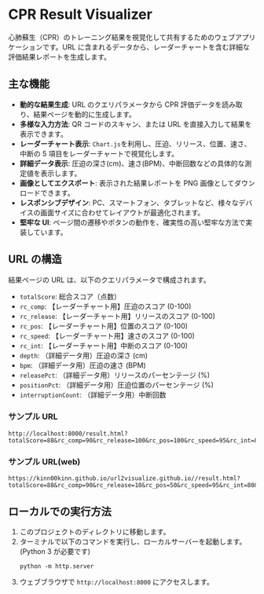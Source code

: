 # CPR Result Visualizer

心肺蘇生（CPR）のトレーニング結果を視覚化して共有するためのウェブアプリケーションです。URL に含まれるデータから、レーダーチャートを含む詳細な評価結果レポートを生成します。

## 主な機能

- **動的な結果生成**: URL のクエリパラメータから CPR 評価データを読み取り、結果ページを動的に生成します。
- **多様な入力方法**: QR コードのスキャン、または URL を直接入力して結果を表示できます。
- **レーダーチャート表示**: `Chart.js`を利用し、圧迫、リリース、位置、速さ、中断の 5 項目をレーダーチャートで視覚化します。
- **詳細データ表示**: 圧迫の深さ(cm)、速さ(BPM)、中断回数などの具体的な測定値を表示します。
- **画像としてエクスポート**: 表示された結果レポートを PNG 画像としてダウンロードできます。
- **レスポンシブデザイン**: PC、スマートフォン、タブレットなど、様々なデバイスの画面サイズに合わせてレイアウトが最適化されます。
- **堅牢な UI**: ページ間の遷移やボタンの動作を、確実性の高い堅牢な方法で実装しています。

## URL の構造

結果ページの URL は、以下のクエリパラメータで構成されます。

- `totalScore`: 総合スコア（点数）
- `rc_comp`: 【レーダーチャート用】圧迫のスコア (0-100)
- `rc_release`: 【レーダーチャート用】リリースのスコア (0-100)
- `rc_pos`: 【レーダーチャート用】位置のスコア (0-100)
- `rc_speed`: 【レーダーチャート用】速さのスコア (0-100)
- `rc_int`: 【レーダーチャート用】中断のスコア (0-100)
- `depth`: （詳細データ用）圧迫の深さ (cm)
- `bpm`: （詳細データ用）圧迫の速さ (BPM)
- `releasePct`: （詳細データ用）リリースのパーセンテージ (%)
- `positionPct`: （詳細データ用）圧迫位置のパーセンテージ (%)
- `interruptionCount`: （詳細データ用）中断回数

### サンプル URL

```
http://localhost:8000/result.html?totalScore=88&rc_comp=90&rc_release=100&rc_pos=100&rc_speed=95&rc_int=80&depth=5.5&bpm=110&releasePct=100&positionPct=100&interruptionCount=1
```

### サンプル URL(web)

```
https://kinn00kinn.github.io/url2visualize.github.io//result.html?totalScore=88&rc_comp=90&rc_release=10&rc_pos=50&rc_speed=95&rc_int=80&depth=5.5&bpm=110&releasePct=100&positionPct=100&interruptionCount=1
```

## ローカルでの実行方法

1. このプロジェクトのディレクトリに移動します。
2. ターミナルで以下のコマンドを実行し、ローカルサーバーを起動します。(Python 3 が必要です)
   ```shell
   python -m http.server
   ```
3. ウェブブラウザで `http://localhost:8000` にアクセスします。
